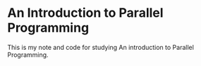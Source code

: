 # An Introduction to Parallel Programming

This is my note and code for studying An introduction to Parallel Programming.
